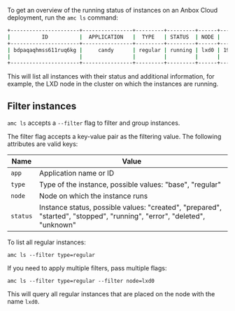 To get an overview of the running status of instances on an Anbox Cloud deployment, run the `amc ls` command:

```bash
+----------------------+----------------+---------+---------+------+---------------+------------------------+
|          ID          |  APPLICATION   |  TYPE   | STATUS  | NODE |    ADDRESS    |       ENDPOINTS        |
+----------------------+----------------+---------+---------+------+---------------+------------------------+
| bdpaqaqhmss611ruq6kg |     candy      | regular | running | lxd0 | 192.168.100.2 | 192.168.100.2:22/tcp   |
|                      |                |         |         |      |               | 10.103.46.41:10000/tcp |
+----------------------+----------------+---------+---------+------+---------------+------------------------+
```

This will list all instances with their status and additional information, for example, the LXD node in the cluster on which the instances are running.

## Filter instances

`amc ls` accepts a `--filter` flag to filter and group instances.

The filter flag accepts a key-value pair as the filtering value. The following attributes are valid keys:

Name            |  Value
----------------|------------
`app`           |  Application name or ID
`type`          |  Type of the instance, possible values: "base", "regular"
`node`          |  Node on which the instance runs
`status`        |  Instance status, possible values: "created", "prepared", "started", "stopped", "running", "error", "deleted", "unknown"


To list all regular instances:

    amc ls --filter type=regular

If you need to apply multiple filters, pass multiple flags:

    amc ls --filter type=regular --filter node=lxd0

This will query all regular instances that are placed on the node with the name `lxd0`.

